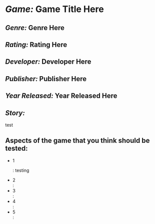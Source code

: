 <h1><i>Game:</i> Game Title Here</h1>

<h2><i>Genre:</i> Genre Here</h2>

<h2><i>Rating:</i> Rating Here</h2>

<h2><i>Developer:</i> Developer Here</h2>

<h2><i>Publisher:</i> Publisher Here</h2>

<h2><i>Year Released:</i> Year Released Here</h2>

<h2><i>Story:</i></h2>
<p>test</p>

<h2>Aspects of the game that you think should be tested:</h2>

<ul>
  <li>1<p></li>: testing</p>
  <li>2</li>:
  <li>3</li>:
  <li>4</li>:
  <li>5</li>:
</ul>

